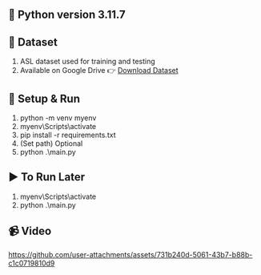 ## 🐍 Python version 3.11.7

## 📂 Dataset
   1. ASL dataset used for training and testing<br>
   2. Available on Google Drive 👉 [Download Dataset](https://drive.google.com/drive/folders/1JJAsT6jfaDrJfbAN0opFF_okpy-qUBs6?usp=drive_link)
 
## 🚀 Setup & Run
1. python -m venv myenv<br>
2. myenv\Scripts\activate<br>
3. pip install -r requirements.txt<br>
4. (Set path) Optional<br>
5. python .\main.py

## ▶️ To Run Later
1. myenv\Scripts\activate<br>
2. python .\main.py

## 📹 Video
https://github.com/user-attachments/assets/731b240d-5061-43b7-b88b-c1c0719810d9

